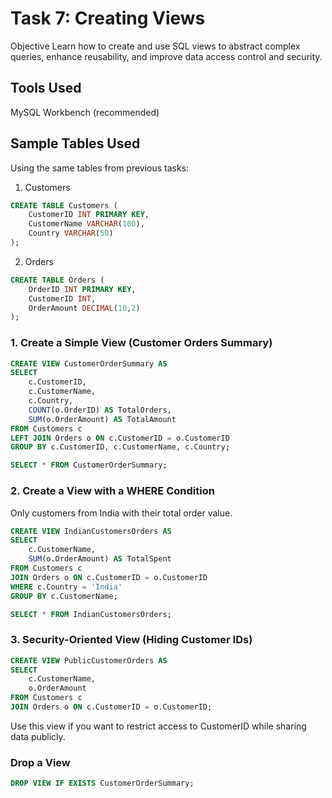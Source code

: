 # Task 7: Creating Views
Objective
Learn how to create and use SQL views to abstract complex queries, enhance reusability, and improve data access control and security.

## Tools Used
MySQL Workbench (recommended)

## Sample Tables Used
Using the same tables from previous tasks:

1. Customers
```sql
CREATE TABLE Customers (
    CustomerID INT PRIMARY KEY,
    CustomerName VARCHAR(100),
    Country VARCHAR(50)
);
```

2. Orders
```sql
CREATE TABLE Orders (
    OrderID INT PRIMARY KEY,
    CustomerID INT,
    OrderAmount DECIMAL(10,2)
);
```

### 1. Create a Simple View (Customer Orders Summary)
```sql
CREATE VIEW CustomerOrderSummary AS
SELECT 
    c.CustomerID,
    c.CustomerName,
    c.Country,
    COUNT(o.OrderID) AS TotalOrders,
    SUM(o.OrderAmount) AS TotalAmount
FROM Customers c
LEFT JOIN Orders o ON c.CustomerID = o.CustomerID
GROUP BY c.CustomerID, c.CustomerName, c.Country;

SELECT * FROM CustomerOrderSummary;
```
### 2. Create a View with a WHERE Condition
Only customers from India with their total order value.

```sql
CREATE VIEW IndianCustomersOrders AS
SELECT 
    c.CustomerName,
    SUM(o.OrderAmount) AS TotalSpent
FROM Customers c
JOIN Orders o ON c.CustomerID = o.CustomerID
WHERE c.Country = 'India'
GROUP BY c.CustomerName;

SELECT * FROM IndianCustomersOrders;
```

### 3. Security-Oriented View (Hiding Customer IDs)
```sql
CREATE VIEW PublicCustomerOrders AS
SELECT 
    c.CustomerName,
    o.OrderAmount
FROM Customers c
JOIN Orders o ON c.CustomerID = o.CustomerID;
```
Use this view if you want to restrict access to CustomerID while sharing data publicly.

### Drop a View
```sql
DROP VIEW IF EXISTS CustomerOrderSummary;
```
